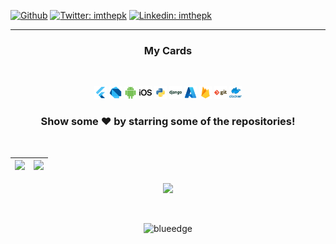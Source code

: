 
[![Github](https://img.shields.io/github/followers/cyenite?label=Follow&style=social)](https://github.com/aaronkip)
[![Twitter: imthepk](https://img.shields.io/twitter/follow/aarkip?style=social)](https://twitter.com/aarkip)
[![Linkedin: imthepk](https://img.shields.io/badge/-aaronkip-blue?style=flat-square&logo=Linkedin&logoColor=white&link=https://www.linkedin.com/in/aaronkip/)](https://www.linkedin.com/in/aaronkip/)

<hr>
<h3 align="center">My Cards</h3>
<br>
<p align="center">
<code><img height="20" src="https://raw.githubusercontent.com/github/explore/80688e429a7d4ef2fca1e82350fe8e3517d3494d/topics/flutter/flutter.png"></code>
<code><img height="20" src="https://raw.githubusercontent.com/github/explore/80688e429a7d4ef2fca1e82350fe8e3517d3494d/topics/dart/dart.png"></code>
<code><img height="20" src="https://raw.githubusercontent.com/github/explore/80688e429a7d4ef2fca1e82350fe8e3517d3494d/topics/android/android.png"></code>
<code><img height="20" src="https://raw.githubusercontent.com/github/explore/80688e429a7d4ef2fca1e82350fe8e3517d3494d/topics/ios/ios.png"></code>
<code><img height="20" src="https://raw.githubusercontent.com/github/explore/80688e429a7d4ef2fca1e82350fe8e3517d3494d/topics/python/python.png"></code>
<code><img height="20" src="https://raw.githubusercontent.com/github/explore/80688e429a7d4ef2fca1e82350fe8e3517d3494d/topics/django/django.png"></code>
<code><img height="20" src="https://raw.githubusercontent.com/github/explore/80688e429a7d4ef2fca1e82350fe8e3517d3494d/topics/azure/azure.png"></code>
<code><img height="20" src="https://raw.githubusercontent.com/github/explore/80688e429a7d4ef2fca1e82350fe8e3517d3494d/topics/firebase/firebase.png"></code>
<code><img height="20" src="https://raw.githubusercontent.com/github/explore/80688e429a7d4ef2fca1e82350fe8e3517d3494d/topics/git/git.png"></code>
<code><img height="20" src="https://raw.githubusercontent.com/github/explore/80688e429a7d4ef2fca1e82350fe8e3517d3494d/topics/docker/docker.png"></code>
</p>

<div align="center">

### Show some ❤️ by starring some of the repositories!

</center>
<br>

|![](https://github-readme-stats.vercel.app/api?username=cyenite&&show_icons=true&title_color=ffffff&icon_color=bb2acf&text_color=daf7dc&bg_color=151515)|![](https://github-readme-stats.vercel.app/api/top-langs/?username=cyenite&layout=compact&theme=tokyonight&langs_count=10)|
|-|-|

![](https://activity-graph.herokuapp.com/graph?username=cyenite&theme=redical)

<br>
<p align="center"><p align="center"> <img src="https://komarev.com/ghpvc/?username=cyenite" alt="blueedge"/> </p>  </p>
<br>

